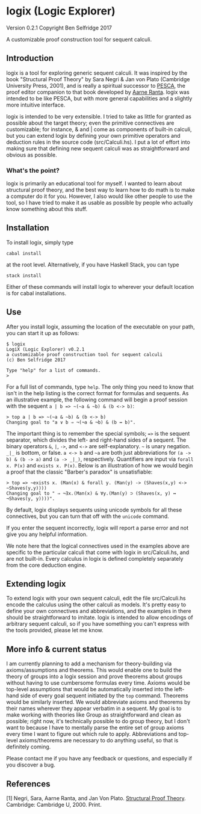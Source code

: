 # logix (Logic Explorer)
Version 0.2.1
Copyright Ben Selfridge 2017

A customizable proof construction tool for sequent calculi.

## Introduction

logix is a tool for exploring generic sequent calculi. It was inspired by the
book "Structural Proof Theory" by Sara Negri & Jan von Plato (Cambridge
University Press, 2001), and is really a spiritual successor to
[PESCA](https://github.com/alexandrelucchesi/pesca), the proof editor companion
to that book developed by [Aarne
Ranta](http://www.cse.chalmers.se/~aarne/). logix was intended to be like PESCA,
but with more general capabilities and a slightly more intuitive interface.

logix is intended to be very extensible. I tried to take as little for granted as
possible about the target theory; even the primitive connectives are customizable;
for instance, & and | come as components of built-in calculi, but you can extend
logix by defining your own primitive operators and deduction rules in the source code
(src/Calculi.hs). I put a lot of effort into making sure that defining new sequent
calculi was as straightforward and obvious as possible.

### What's the point?

logix is primarily an educational tool for myself. I wanted to learn about structural
proof theory, and the best way to learn how to do math is to make a computer do it
for you. However, I also would like other people to use the tool, so I have tried to
make it as usable as possible by people who actually know something about this
stuff.

## Installation

To install logix, simply type

```
cabal install
```

at the root level. Alternatively, if you have Haskell Stack, you can type

```
stack install
```

Either of these commands will install logix to wherever your default location is
for cabal installations.

## Use

After you install logix, assuming the location of the executable on your path,
you can start it up as follows:

```
$ logix
LogiX (Logic Explorer) v0.2.1
a customizable proof construction tool for sequent calculi
(c) Ben Selfridge 2017

Type "help" for a list of commands.
> 
```

For a full list of commands, type `help`. The only thing you need to know that
isn't in the help listing is the correct format for formulas and sequents. As an
illustrative example, the following command will begin a proof session with the
sequent `a | b => ~(~a & ~b) & (b <-> b)`:

```
> top a | b => ~(~a & ~b) & (b <-> b)
Changing goal to "a ∨ b ⇒ ¬(¬a & ¬b) & (b ↔ b)".
```

The important thing is to remember the special symbols; `=>` is the sequent
separator, which divides the left- and right-hand sides of a sequent. The binary
operators `&`, `|`, `->`, and `<->` are self-explanatory. `~` is unary
negation. `_|_` is bottom, or false. `a <-> b` and `~a` are both just abbreviations
for `(a -> b) & (b -> a)` and `(a -> _|_)`, respectively. Quantifiers are input via
`forall x. P(x)` and `exists x. P(x)`. Below is an illustration of how we would
begin a proof that the classic "Barber's paradox" is unsatisfiable:

```
> top => ~exists x. (Man(x) & forall y. (Man(y) -> (Shaves(x,y) <-> ~Shaves(y,y))))
Changing goal to " ⇒ ¬∃x.(Man(x) & ∀y.(Man(y) ⊃ (Shaves(x, y) ↔ ¬Shaves(y, y))))".
```

By default, logix displays sequents using unicode symbols for all these connectives,
but you can turn that off with the `unicode` command.

If you enter the sequent incorrectly, logix will report a parse error and not give
you any helpful information.

We note here that the logical connectives used in the examples above are specific to
the particular calculi that come with logix in src/Calculi.hs, and are not
built-in. Every calculus in logix is defined completely separately from the core
deduction engine.

## Extending logix

To extend logix with your own sequent calculi, edit the file src/Calculi.hs encode
the calculus using the other calculi as models. It's pretty easy to define your own
connectives and abbreviations, and the examples in there should be straightforward to
imitate. logix is intended to allow encodings of arbitrary sequent calculi, so if you
have something you can't express with the tools provided, please let me know.

## More info & current status

I am currently planning to add a mechanism for theory-building via axioms/assumptions
and theorems. This would enable one to build the theory of groups into a logix
session and prove theorems about groups without having to use cumbersome formulas
every time. Axioms would be top-level assumptions that would be automatically
inserted into the left-hand side of every goal sequent initiated by the `top`
command. Theorems would be similarly inserted. We would abbreviate axioms and
theorems by their names wherever they appear verbatim in a sequent. My goal is to
make working with theories like Group as straightforward and clean as possible; right
now, it's technically possible to do group theory, but I don't want to because I have
to mentally parse the entire set of group axioms every time I want to figure out
which rule to apply.  Abbreviations and top-level axioms/theorems are necessary to do
anything useful, so that is definitely coming.

Please contact me if you have any feedback or questions, and especially if you
discover a bug.

## References

[1] Negri, Sara, Aarne Ranta, and Jan Von Plato. [Structural Proof
Theory](https://www.amazon.com/Structural-Proof-Theory-Professor-Negri/dp/0521068428/). Cambridge:
Cambridge U, 2000. Print.